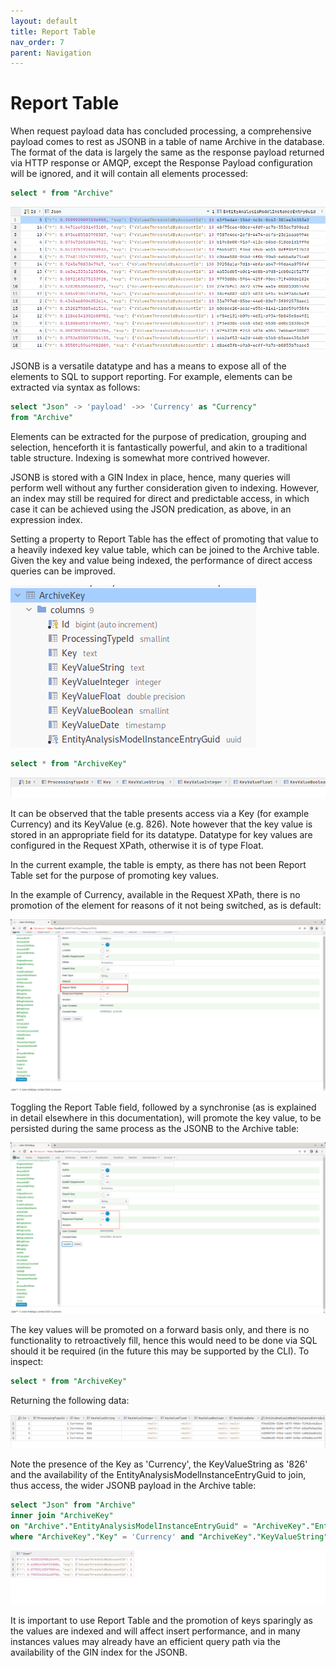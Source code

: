 ```yaml
---
layout: default
title: Report Table
nav_order: 7
parent: Navigation
---
```


# Report Table
When request payload data has concluded processing, a comprehensive payload comes to rest as JSONB in a table of name Archive in the database.  The format of the data is largely the same as the response payload returned via HTTP response or AMQP,  except the Response Payload configuration will be ignored, and it will contain all elements processed:

```sql
select * from "Archive"
```

![Image](ContentsOfArchiveTable.png)

JSONB is a versatile datatype and has a means to expose all of the elements to SQL to support reporting.  For example,  elements can be extracted via syntax as follows:

```sql
select "Json" -> 'payload' ->> 'Currency' as "Currency"
from "Archive"
```

Elements can be extracted for the purpose of predication, grouping and selection,  henceforth it is fantastically powerful,  and akin to a traditional table structure.  Indexing is somewhat more contrived however.

JSONB is stored with a GIN Index in place, hence, many queries will perform well without any further consideration given to indexing.  However, an index may still be required for direct and predictable access, in which case  it can be achieved using the JSON predication, as above, in an expression index.

Setting a property to Report Table has the effect of promoting that value to a heavily indexed key value table, which can be joined to the Archive table.  Given the key and value being indexed, the performance of direct access queries can be improved.

![Image](AchiveKeyTableSpecification.png)

```sql
select * from "ArchiveKey"
```

![Image](EmptyArchiveKeyTable.png)

It can be observed that the table presents access via a Key (for example Currency) and its KeyValue (e.g. 826).  Note however that the key value is stored in an appropriate field for its datatype. Datatype for key values are configured in the Request XPath, otherwise it is of type Float.

In the current example,  the table is empty, as there has not been Report Table set for the purpose of promoting key values.

In the example of Currency, available in the Request XPath, there is no promotion of the element for reasons of it not being switched, as is default:

![Image](CurrencyWithoutReportTable.png)

Toggling the Report Table field, followed by a synchronise (as is explained in detail elsewhere in this documentation),  will promote the key value, to be persisted during the same process as the JSONB to the Archive table:

![Image](CurrencyUpdatedForReportTable.png)

The key values will be promoted on a forward basis only,  and there is no functionality to retroactively fill, hence this would need to be done via SQL should it be required (in the future this may be supported by the CLI).  To inspect:

```sql
select * from "ArchiveKey"
```

Returning the following data:

![Image](AvailableArchiveKeys.png)

Note the presence of the Key as 'Currency',  the KeyValueString as '826' and the availability of the EntityAnalysisModelInstanceEntryGuid to join,  thus access, the wider JSONB payload in the Archive table:

```sql
select "Json" from "Archive"
inner join "ArchiveKey"
on "Archive"."EntityAnalysisModelInstanceEntryGuid" = "ArchiveKey"."EntityAnalysisModelInstanceEntryGuid"
where "ArchiveKey"."Key" = 'Currency' and "ArchiveKey"."KeyValueString" = '826' 
```

![Image](KeyAccessOfJson.png)

It is important to use Report Table and the promotion of keys sparingly as the values are indexed and will affect insert performance, and in many instances values may already have an efficient query path via the availability of the GIN index for the JSONB.